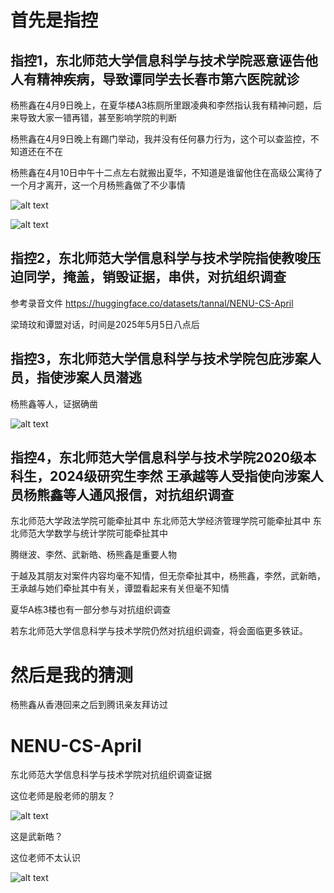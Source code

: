 

# 首先是指控

## 指控1，东北师范大学信息科学与技术学院恶意诬告他人有精神疾病，导致谭同学去长春市第六医院就诊

杨熊鑫在4月9日晚上，在夏华楼A3栋厕所里跟凌典和李然指认我有精神问题，后来导致大家一错再错，甚至影响学院的判断

杨熊鑫在4月9日晚上有踢门举动，我并没有任何暴力行为，这个可以查监控，不知道还在不在

杨熊鑫在4月10日中午十二点左右就搬出夏华，不知道是谁留他住在高级公寓待了一个月才离开，这一个月杨熊鑫做了不少事情

![alt text](image-7.png)

![alt text](image-8.png)

## 指控2，东北师范大学信息科学与技术学院指使教唆压迫同学，掩盖，销毁证据，串供，对抗组织调查

参考录音文件
https://huggingface.co/datasets/tannal/NENU-CS-April

梁琦玟和谭盟对话，时间是2025年5月5日八点后

## 指控3，东北师范大学信息科学与技术学院包庇涉案人员，指使涉案人员潜逃

杨熊鑫等人，证据确凿

![alt text](image-6.png)

## 指控4，东北师范大学信息科学与技术学院2020级本科生，2024级研究生李然 王承越等人受指使向涉案人员杨熊鑫等人通风报信，对抗组织调查

东北师范大学政法学院可能牵扯其中
东北师范大学经济管理学院可能牵扯其中
东北师范大学数学与统计学院可能牵扯其中

腾继波、李然、武新皓、杨熊鑫是重要人物

于越及其朋友对案件内容均毫不知情，但无奈牵扯其中，杨熊鑫，李然，武新皓，王承越与她们牵扯其中有关，谭盟看起来有关但毫不知情

夏华A栋3楼也有一部分参与对抗组织调查

若东北师范大学信息科学与技术学院仍然对抗组织调查，将会面临更多铁证。


# 然后是我的猜测

杨熊鑫从香港回来之后到腾讯亲友拜访过

# NENU-CS-April

东北师范大学信息科学与技术学院对抗组织调查证据

这位老师是殷老师的朋友？

![alt text](image-1.png)

这是武新皓？

这位老师不太认识

![alt text](image-5.png)